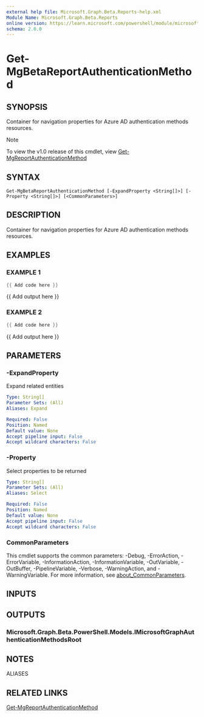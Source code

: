```yaml
---
external help file: Microsoft.Graph.Beta.Reports-help.xml
Module Name: Microsoft.Graph.Beta.Reports
online version: https://learn.microsoft.com/powershell/module/microsoft.graph.beta.reports/get-mgbetareportauthenticationmethod
schema: 2.0.0
---
```


# Get-MgBetaReportAuthenticationMethod

## SYNOPSIS
Container for navigation properties for Azure AD authentication methods resources.

> [!NOTE]
> To view the v1.0 release of this cmdlet, view [Get-MgReportAuthenticationMethod](/powershell/module/Microsoft.Graph.Reports/Get-MgReportAuthenticationMethod?view=graph-powershell-v1.0)

## SYNTAX

```
Get-MgBetaReportAuthenticationMethod [-ExpandProperty <String[]>] [-Property <String[]>] [<CommonParameters>]
```

## DESCRIPTION
Container for navigation properties for Azure AD authentication methods resources.

## EXAMPLES

### EXAMPLE 1
```powershell
{{ Add code here }}
```

{{ Add output here }}

### EXAMPLE 2
```powershell
{{ Add code here }}
```

{{ Add output here }}

## PARAMETERS

### -ExpandProperty
Expand related entities

```yaml
Type: String[]
Parameter Sets: (All)
Aliases: Expand

Required: False
Position: Named
Default value: None
Accept pipeline input: False
Accept wildcard characters: False
```

### -Property
Select properties to be returned

```yaml
Type: String[]
Parameter Sets: (All)
Aliases: Select

Required: False
Position: Named
Default value: None
Accept pipeline input: False
Accept wildcard characters: False
```

### CommonParameters
This cmdlet supports the common parameters: -Debug, -ErrorAction, -ErrorVariable, -InformationAction, -InformationVariable, -OutVariable, -OutBuffer, -PipelineVariable, -Verbose, -WarningAction, and -WarningVariable. For more information, see [about_CommonParameters](http://go.microsoft.com/fwlink/?LinkID=113216).

## INPUTS

## OUTPUTS

### Microsoft.Graph.Beta.PowerShell.Models.IMicrosoftGraphAuthenticationMethodsRoot
## NOTES

ALIASES

## RELATED LINKS
[Get-MgReportAuthenticationMethod](/powershell/module/Microsoft.Graph.Reports/Get-MgReportAuthenticationMethod?view=graph-powershell-v1.0)
